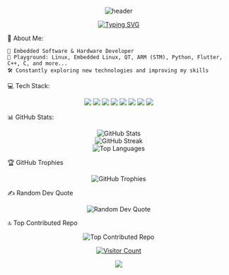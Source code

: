 <p align="center">
  <img src="https://capsule-render.vercel.app/api?type=waving&color=gradient&height=160&section=header&text=Hello!%20I'm%20ALIASGHAR&fontSize=35&fontColor=ffffff&animation=fadeIn&fontAlignY=38&desc=Electronics%20Engineer%20and%20Tech%20Enthusiast&descAlignY=60&descAlign=62" alt="header"/>
</p>
<p align="center">
  <a href="https://github.com/Aliasghar1379"><img src="https://readme-typing-svg.herokuapp.com?font=Fira+Code&color=%23B9F2FF&size=22&center=true&vCenter=true&width=500&height=45&lines=Electronics+Engineer;Embedded+Software+and+Hardware+Developer;Tech+Enthusiast;Welcome+to+My+GitHub+Universe" alt="Typing SVG"></a>
</p>
👾 About Me:

    🚀 Embedded Software & Hardware Developer
    🌌 Playground: Linux, Embedded Linux, QT, ARM (STM), Python, Flutter, C++, C, and more...
    🛠️ Constantly exploring new technologies and improving my skills

💻 Tech Stack:
<p align="center">
  <img src="https://img.shields.io/badge/c-%2300599C.svg?style=for-the-badge&logo=c&logoColor=white"/>
  <img src="https://img.shields.io/badge/c++-%2300599C.svg?style=for-the-badge&logo=c%2B%2B&logoColor=white"/>
  <img src="https://img.shields.io/badge/dart-%230175C2.svg?style=for-the-badge&logo=dart&logoColor=white"/>
  <img src="https://img.shields.io/badge/css3-%231572B6.svg?style=for-the-badge&logo=css3&logoColor=white"/>
  <img src="https://img.shields.io/badge/html5-%23E34F26.svg?style=for-the-badge&logo=html5&logoColor=white"/>
  <img src="https://img.shields.io/badge/python-3670A0?style=for-the-badge&logo=python&logoColor=ffdd54"/>
  <img src="https://img.shields.io/badge/adobephotoshop-%2331A8FF.svg?style=for-the-badge&logo=adobephotoshop&logoColor=white"/>
  <img src="https://img.shields.io/badge/pandas-%23150458.svg?style=for-the-badge&logo=pandas&logoColor=white"/>
</p>
📊 GitHub Stats:
<p align="center">
  <img src="https://github-readme-stats.vercel.app/api?username=Aliasghar1379&theme=radical&hide_border=true&include_all_commits=true&count_private=false" alt="GitHub Stats">
  <br/>
  <img src="https://github-readme-streak-stats.herokuapp.com/?user=Aliasghar1379&theme=radical&hide_border=true" alt="GitHub Streak">
  <br/>
  <img src="https://github-readme-stats.vercel.app/api/top-langs/?username=Aliasghar1379&theme=radical&hide_border=true&include_all_commits=true&count_private=false&layout=compact" alt="Top Languages">
</p>
🏆 GitHub Trophies
<p align="center">
  <img src="https://github-profile-trophy.vercel.app/?username=Aliasghar1379&theme=matrix&no-frame=false&no-bg=true&margin-w=4" alt="GitHub Trophies">
</p>
✍️ Random Dev Quote
<p align="center">
  <img src="https://quotes-github-readme.vercel.app/api?type=horizontal&theme=radical" alt="Random Dev Quote">
</p>
🔝 Top Contributed Repo
<p align="center">
  <img src="https://github-contributor-stats.vercel.app/api?username=Aliasghar1379&limit=5&theme=radical&combine_all_yearly_contributions=true" alt="Top Contributed Repo">
</p><p align="center">
  <a href="https://visitcount.itsvg.in">
    <img src="https://visitcount.itsvg.in/api?id=Aliasghar1379&icon=5&color=12" alt="Visitor Count">
  </a>
</p>
<p align="center">
  <img src="https://capsule-render.vercel.app/api?type=waving&color=gradient&height=100&section=footer"/>
</p><!-- Proudly created with GPRM ( https://gprm.itsvg.in ) -->
